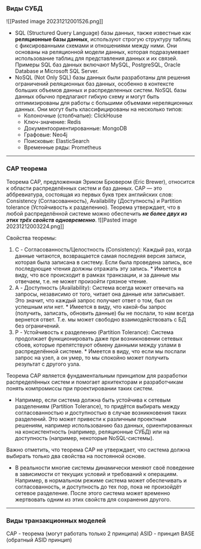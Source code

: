 ### Виды СУБД

![[Pasted image 20231212001526.png]]
* SQL (Structured Query Language) базы данных, также известные как **реляционные базы данных**, используют строгую структуру таблиц с фиксированными схемами и отношениями между ними. Они основаны на реляционной модели данных, которая подразумевает использование таблиц для представления данных и их связей. Примеры SQL баз данных включают MySQL, PostgreSQL, Oracle Database и Microsoft SQL Server.
* NoSQL (Not Only SQL) базы данных были разработаны для решения ограничений реляционных баз данных, особенно в контексте больших объемов данных и распределенных систем. NoSQL базы данных обычно предлагают гибкую схему и могут быть оптимизированы для работы с большими объемами нереляционных данных. Они могут быть классифицированы на несколько типов:
	* Колоночные (столбчатые): ClickHouse
	* Ключ-значение: Redis
	* Документоориентированные: MongoDB
	* Графовые: Neo4j
	* Поисковые: ElasticSearch
	* Временные ряды: Prometheus

---

### CAP теорема
Теорема CAP, предложенная Эриком Брювером (Eric Brewer), относится к области распределённых систем и баз данных. CAP — это аббревиатура, состоящая из первых букв трех английских слов: Consistency (Согласованность), Availability (Доступность) и Partition tolerance (Устойчивость к разделению). Теорема утверждает, что в любой распределённой системе можно обеспечить ***не более двух из этих трёх свойств одновременно***.
![[Pasted image 20231212003224.png]]

Свойства теоремы:
1. C - Согласованность/Целостность (Consistency): Каждый раз, когда данные читаются, возвращается самая последняя версия записи, которая была записана в систему. Если была проведена запись, все последующие чтения должны отражать эту запись.
		* Имеется в виду, что все происходит в рамках транкзации, и за данные мы отвечаем, т.е. не может произойти грязное чтение.
1. A - Доступность (Availability): Система всегда может отвечать на запросы, независимо от того, читает она данные или записывает. Это значит, что каждый запрос получает ответ о том, был он успешным или нет.
		* Имеется в виду, что какой-бы запрос (получить, записать, обновить данные) бы не послали, то нам всегда вернется ответ. Т.е. мы может свободно взаимодействовать с БД без ограничений.
1. P - Устойчивость к разделению (Partition Tolerance): Система продолжает функционировать даже при возникновении сетевых сбоев, которые препятствуют обмену данными между узлами в распределённой системе.
		* Имеется в виду, что если мы послали запрос на узел, а он умер, то мы спокойно может получить результат с другого узла.


Теорема CAP является фундаментальным принципом для разработки распределённых систем и помогает архитекторам и разработчикам понять компромиссы при проектировании таких систем. 
* Например, если система должна быть устойчива к сетевым разделениям (Partition Tolerance), то придётся выбирать между согласованностью и доступностью в случае возникновения таких разделений. Это может привести к различным проектным решениям, например использованию баз данных, ориентированных на консистентность (например, реляционные СУБД) или на доступность (например, некоторые NoSQL-системы).

Важно отметить, что теорема CAP не утверждает, что система должна выбирать только два свойства на постоянной основе.
* В реальности многие системы динамически меняют своё поведение в зависимости от текущих условий и требований к операциям. Например, в нормальном режиме система может обеспечивать и согласованность, и доступность до тех пор, пока не произойдёт сетевое разделение. После этого система может временно жертвовать одним из этих свойств для сохранения другого.

---

### Виды транзакционных моделей

CAP - теорема (могут работать только 2 принципа)
ASID - принцип
BASE (обратный ASID принцип)